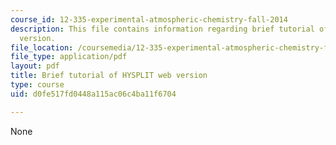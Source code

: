 ```yaml
---
course_id: 12-335-experimental-atmospheric-chemistry-fall-2014
description: This file contains information regarding brief tutorial of HYSPLIT web
  version.
file_location: /coursemedia/12-335-experimental-atmospheric-chemistry-fall-2014/d0fe517fd0448a115ac06c4ba11f6704_MIT12_335F14_HYSPLIT.pdf
file_type: application/pdf
layout: pdf
title: Brief tutorial of HYSPLIT web version
type: course
uid: d0fe517fd0448a115ac06c4ba11f6704

---
```

None
